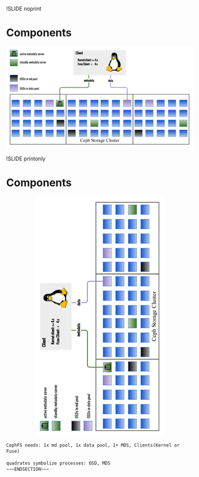 !SLIDE noprint
# Components
<center><img src="./_images/cephfs_components.png" style="max-width:100%;height:auto;" alt="cephfs components"/></center>

!SLIDE printonly
# Components
<center><img src="./_images/cephfs_components_rotated.png" style="max-width:100%;height:640px;" alt="cephfs components"/></center>

~~~SECTION:notes~~~
CephFS needs: 1x md pool, 1x data pool, 1+ MDS, Clients(Kernel or Fuse)

quadrates symbolize processes: OSD, MDS
~~~ENDSECTION~~~
